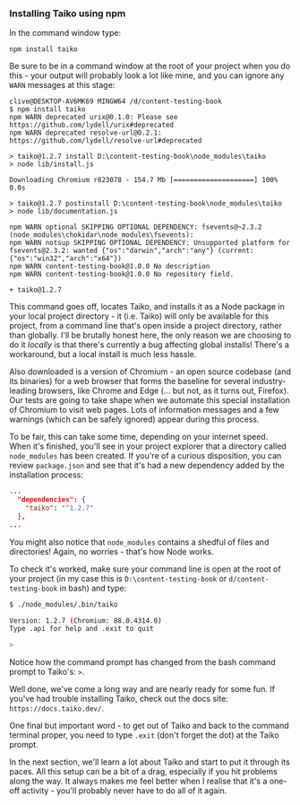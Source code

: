 ### Installing Taiko using npm
In the command window type:
```
npm install taiko
```

Be sure to be in a command window at the root of your project when you do this - your output will probably look a lot like mine, and you can ignore any `WARN` messages at this stage:

```
clive@DESKTOP-AV6MK69 MINGW64 /d/content-testing-book
$ npm install taiko
npm WARN deprecated urix@0.1.0: Please see https://github.com/lydell/urix#deprecated
npm WARN deprecated resolve-url@0.2.1: https://github.com/lydell/resolve-url#deprecated

> taiko@1.2.7 install D:\content-testing-book\node_modules\taiko
> node lib/install.js

Downloading Chromium r823078 - 154.7 Mb [====================] 100% 0.0s

> taiko@1.2.7 postinstall D:\content-testing-book\node_modules\taiko
> node lib/documentation.js

npm WARN optional SKIPPING OPTIONAL DEPENDENCY: fsevents@~2.3.2 (node_modules\chokidar\node_modules\fsevents):
npm WARN notsup SKIPPING OPTIONAL DEPENDENCY: Unsupported platform for fsevents@2.3.2: wanted {"os":"darwin","arch":"any"} (current: {"os":"win32","arch":"x64"})
npm WARN content-testing-book@1.0.0 No description
npm WARN content-testing-book@1.0.0 No repository field.

+ taiko@1.2.7
```

This command goes off, locates Taiko, and installs it as a Node package in your local project directory - it (i.e. Taiko) will only be available for this project, from a command line that's open inside a project directory, rather than globally. I'll be brutally honest here, the only reason we are choosing to do it *locally* is that there's currently a bug affecting global installs! There's a workaround, but a local install is much less hassle.

Also downloaded is a version of Chromium - an open source codebase (and its binaries) for a web browser that forms the baseline for several industry-leading browsers, like Chrome and Edge (... but not, as it turns out, Firefox). Our tests are going to take shape when we automate this special installation of Chromium to visit web pages. Lots of information messages and a few warnings (which can be safely ignored) appear during this process.

To be fair, this can take some time, depending on your internet speed. When it's finished, you'll see in your project explorer that a directory called `node_modules` has been created. If you're of a curious disposition, you can review `package.json` and see that it's had a new dependency added by the installation process:

```Json
...
  "dependencies": {
    "taiko": "^1.2.7"
  },
...
```
You might also notice that `node_modules` contains a shedful of files and directories! Again, no worries - that's how Node works.

To check it's worked, make sure your command line is open at the root of your project (in my case this is `D:\content-testing-book` or `d/content-testing-book` in bash) and type:

```Bash
$ ./node_modules/.bin/taiko

Version: 1.2.7 (Chromium: 88.0.4314.0)
Type .api for help and .exit to quit

>
```
Notice how the command prompt has changed from the bash command prompt to Taiko's: `>`.

Well done, we've come a long way and are nearly ready for some fun. If you've had trouble installing Taiko, check out the docs site: `https://docs.taiko.dev/`.

One final but important word - to get out of Taiko and back to the command terminal proper, you need to type `.exit` (don't forget the dot) at the Taiko prompt.

In the next section, we'll learn a lot about Taiko and start to put it through its paces. All this setup can be a bit of a drag, especially if you hit problems along the way. It always makes me feel better when I realise that it's a one-off activity - you'll probably never have to do all of it again.

